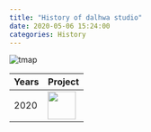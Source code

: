 ```yaml
---
title: "History of dalhwa studio"
date: 2020-05-06 15:24:00
categories: History
---
```


![tmap](https://user-images.githubusercontent.com/64881706/81246833-8f5acf80-9053-11ea-91ca-140fc1783c55.gif)

| Years | Project |
| - | - |
| 2020 | <img src="https://user-images.githubusercontent.com/64881706/82163721-cd73b100-98e7-11ea-9295-35e93432b37d.jpg" width = "50" height = "50">  |

